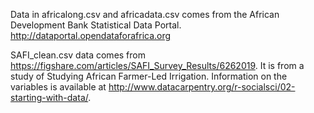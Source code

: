 Data in africalong.csv and africadata.csv comes from the African Development Bank Statistical Data Portal.  http://dataportal.opendataforafrica.org

SAFI_clean.csv data comes from https://figshare.com/articles/SAFI_Survey_Results/6262019.  It is from a study of Studying African Farmer-Led Irrigation.  Information on the variables is available at http://www.datacarpentry.org/r-socialsci/02-starting-with-data/.


  

